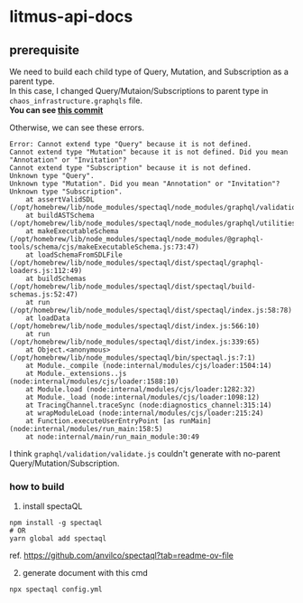 # litmus-api-docs

## prerequisite

We need to build each child type of Query, Mutation, and Subscription as a parent type. <br>
In this case, I changed Query/Mutaion/Subscriptions to parent type in `chaos_infrastructure.graphqls` file. <br>
**You can see [this commit](https://github.com/suyeon-jung-dev/litmus-api-docs-test/commit/f9ddd3b02cfc70bccf1220d0f75a04afd012f343)**

Otherwise, we can see these errors.
```shell
Error: Cannot extend type "Query" because it is not defined.
Cannot extend type "Mutation" because it is not defined. Did you mean "Annotation" or "Invitation"?
Cannot extend type "Subscription" because it is not defined.
Unknown type "Query".
Unknown type "Mutation". Did you mean "Annotation" or "Invitation"?
Unknown type "Subscription".
    at assertValidSDL (/opt/homebrew/lib/node_modules/spectaql/node_modules/graphql/validation/validate.js:135:11)
    at buildASTSchema (/opt/homebrew/lib/node_modules/spectaql/node_modules/graphql/utilities/buildASTSchema.js:44:34)
    at makeExecutableSchema (/opt/homebrew/lib/node_modules/spectaql/node_modules/@graphql-tools/schema/cjs/makeExecutableSchema.js:73:47)
    at loadSchemaFromSDLFile (/opt/homebrew/lib/node_modules/spectaql/dist/spectaql/graphql-loaders.js:112:49)
    at buildSchemas (/opt/homebrew/lib/node_modules/spectaql/dist/spectaql/build-schemas.js:52:47)
    at run (/opt/homebrew/lib/node_modules/spectaql/dist/spectaql/index.js:58:78)
    at loadData (/opt/homebrew/lib/node_modules/spectaql/dist/index.js:566:10)
    at run (/opt/homebrew/lib/node_modules/spectaql/dist/index.js:339:65)
    at Object.<anonymous> (/opt/homebrew/lib/node_modules/spectaql/bin/spectaql.js:7:1)
    at Module._compile (node:internal/modules/cjs/loader:1504:14)
    at Module._extensions..js (node:internal/modules/cjs/loader:1588:10)
    at Module.load (node:internal/modules/cjs/loader:1282:32)
    at Module._load (node:internal/modules/cjs/loader:1098:12)
    at TracingChannel.traceSync (node:diagnostics_channel:315:14)
    at wrapModuleLoad (node:internal/modules/cjs/loader:215:24)
    at Function.executeUserEntryPoint [as runMain] (node:internal/modules/run_main:158:5)
    at node:internal/main/run_main_module:30:49
```

I think `graphql/validation/validate.js` couldn't generate with no-parent Query/Mutation/Subscription.

### how to build

1. install spectaQL
```shell
npm install -g spectaql
# OR
yarn global add spectaql
```
ref. https://github.com/anvilco/spectaql?tab=readme-ov-file

2. generate document with this cmd
```shell
npx spectaql config.yml
```